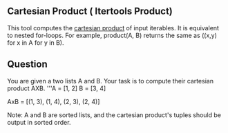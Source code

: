 ## Cartesian Product ( Itertools Product)
This tool computes the [cartesian product](https://en.wikipedia.org/wiki/Cartesian_product) of input iterables.
It is equivalent to nested for-loops.
For example, product(A, B) returns the same as ((x,y) for x in A for y in B).

## Question
You are given a two lists A and B. Your task is to compute their cartesian product AXB.
'''A = [1, 2]
   B = [3, 4]

  AxB = [(1, 3), (1, 4), (2, 3), (2, 4)]

Note: A and B are sorted lists, and the cartesian product's tuples should be output in sorted order.
